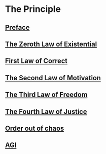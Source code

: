 # The Principle

## [Preface](PREFACE.md)

## [The Zeroth Law of Existential](THE-0th-LAW.md)

## [First Law of Correct](THE-1st-LAW.md)

## [The Second Law of Motivation](THE-2nd-LAW.md)

## [The Third Law of Freedom](THE-3rd-LAW.md)

## [The Fourth Law of Justice](THE-4th-LAW.md)

## [Order out of chaos](ORDER-OUT-OF-CHAOS.md)

## [AGI](AGI.md)

